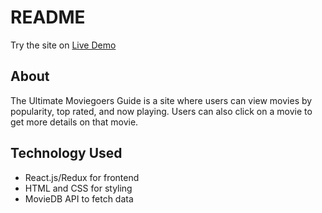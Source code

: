 # README

Try the site on [Live Demo](https://jomartinez27.github.io/ult_movie_guide/)

## About
The Ultimate Moviegoers Guide is a site where users can view movies by popularity, top rated, and now playing. Users can also click on a movie to get more details on that movie.

## Technology Used
* React.js/Redux for frontend
* HTML and CSS for styling
* MovieDB API to fetch data